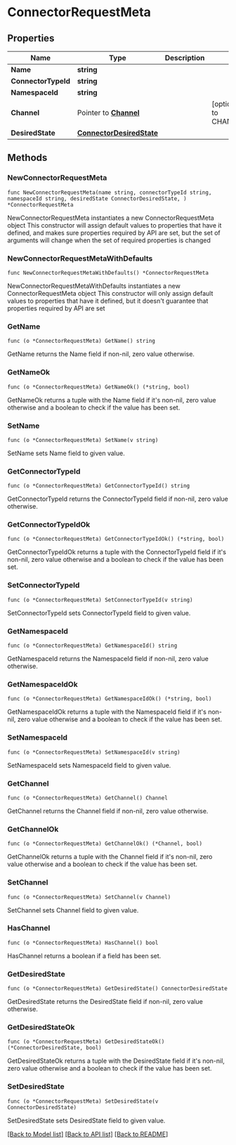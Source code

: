 # ConnectorRequestMeta

## Properties

Name | Type | Description | Notes
------------ | ------------- | ------------- | -------------
**Name** | **string** |  | 
**ConnectorTypeId** | **string** |  | 
**NamespaceId** | **string** |  | 
**Channel** | Pointer to [**Channel**](Channel.md) |  | [optional] [default to CHANNEL_STABLE]
**DesiredState** | [**ConnectorDesiredState**](ConnectorDesiredState.md) |  | 


## Methods

### NewConnectorRequestMeta

`func NewConnectorRequestMeta(name string, connectorTypeId string, namespaceId string, desiredState ConnectorDesiredState, ) *ConnectorRequestMeta`

NewConnectorRequestMeta instantiates a new ConnectorRequestMeta object
This constructor will assign default values to properties that have it defined,
and makes sure properties required by API are set, but the set of arguments
will change when the set of required properties is changed

### NewConnectorRequestMetaWithDefaults

`func NewConnectorRequestMetaWithDefaults() *ConnectorRequestMeta`

NewConnectorRequestMetaWithDefaults instantiates a new ConnectorRequestMeta object
This constructor will only assign default values to properties that have it defined,
but it doesn't guarantee that properties required by API are set


### GetName

`func (o *ConnectorRequestMeta) GetName() string`

GetName returns the Name field if non-nil, zero value otherwise.

### GetNameOk

`func (o *ConnectorRequestMeta) GetNameOk() (*string, bool)`

GetNameOk returns a tuple with the Name field if it's non-nil, zero value otherwise
and a boolean to check if the value has been set.

### SetName

`func (o *ConnectorRequestMeta) SetName(v string)`

SetName sets Name field to given value.



### GetConnectorTypeId

`func (o *ConnectorRequestMeta) GetConnectorTypeId() string`

GetConnectorTypeId returns the ConnectorTypeId field if non-nil, zero value otherwise.

### GetConnectorTypeIdOk

`func (o *ConnectorRequestMeta) GetConnectorTypeIdOk() (*string, bool)`

GetConnectorTypeIdOk returns a tuple with the ConnectorTypeId field if it's non-nil, zero value otherwise
and a boolean to check if the value has been set.

### SetConnectorTypeId

`func (o *ConnectorRequestMeta) SetConnectorTypeId(v string)`

SetConnectorTypeId sets ConnectorTypeId field to given value.



### GetNamespaceId

`func (o *ConnectorRequestMeta) GetNamespaceId() string`

GetNamespaceId returns the NamespaceId field if non-nil, zero value otherwise.

### GetNamespaceIdOk

`func (o *ConnectorRequestMeta) GetNamespaceIdOk() (*string, bool)`

GetNamespaceIdOk returns a tuple with the NamespaceId field if it's non-nil, zero value otherwise
and a boolean to check if the value has been set.

### SetNamespaceId

`func (o *ConnectorRequestMeta) SetNamespaceId(v string)`

SetNamespaceId sets NamespaceId field to given value.



### GetChannel

`func (o *ConnectorRequestMeta) GetChannel() Channel`

GetChannel returns the Channel field if non-nil, zero value otherwise.

### GetChannelOk

`func (o *ConnectorRequestMeta) GetChannelOk() (*Channel, bool)`

GetChannelOk returns a tuple with the Channel field if it's non-nil, zero value otherwise
and a boolean to check if the value has been set.

### SetChannel

`func (o *ConnectorRequestMeta) SetChannel(v Channel)`

SetChannel sets Channel field to given value.

### HasChannel

`func (o *ConnectorRequestMeta) HasChannel() bool`

HasChannel returns a boolean if a field has been set.


### GetDesiredState

`func (o *ConnectorRequestMeta) GetDesiredState() ConnectorDesiredState`

GetDesiredState returns the DesiredState field if non-nil, zero value otherwise.

### GetDesiredStateOk

`func (o *ConnectorRequestMeta) GetDesiredStateOk() (*ConnectorDesiredState, bool)`

GetDesiredStateOk returns a tuple with the DesiredState field if it's non-nil, zero value otherwise
and a boolean to check if the value has been set.

### SetDesiredState

`func (o *ConnectorRequestMeta) SetDesiredState(v ConnectorDesiredState)`

SetDesiredState sets DesiredState field to given value.




[[Back to Model list]](../README.md#documentation-for-models) [[Back to API list]](../README.md#documentation-for-api-endpoints) [[Back to README]](../README.md)

